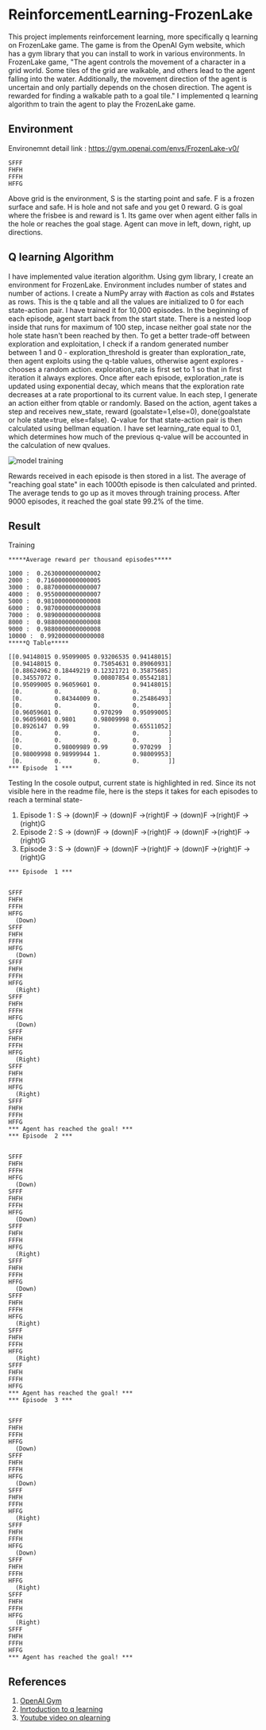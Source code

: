# ReinforcementLearning-FrozenLake

This project implements reinforcement learning, more specifically q learning on FrozenLake game.
The game is from the OpenAI Gym website, which has a gym library that you can install to work in 
various environments. In FrozenLake game, "The agent controls the movement of a character in a grid world. Some
tiles of the grid are walkable, and others lead to the agent falling into the water. 
Additionally, the movement direction of the agent is uncertain and only partially depends on the 
chosen direction. The agent is rewarded for finding a walkable path to a goal tile." I implemented q learning algorithm to train the agent to play the FrozenLake game.


## Environment 

Environemnt detail link : https://gym.openai.com/envs/FrozenLake-v0/

```
SFFF
FHFH
FFFH
HFFG
```
Above grid is the environment, S is the starting point and safe. F is a frozen surface and safe.
H is hole and not safe and you get 0 reward. G is goal where the frisbee is and reward is 1. Its game over
when agent either falls in the hole or reaches the goal stage. Agent can move in left, down, right, up directions.

## Q learning Algorithm 

I have implemented value iteration algorithm. Using gym library, I create an environment for FrozenLake.
Environment includes number of states and number of actions. I create a NumPy array with #action as cols and #states as rows.
This is the q table and all the values are initialized to 0 for each state-action pair. I have trained it for
10,000 episodes. In the beginning of each episode, agent start back from the start state. There is a nested loop inside
that runs for maximum of 100 step, incase neither goal state nor the hole state hasn't been reached by then. To get a 
better trade-off between exploration and exploitation, I check if a random generated number between 1 and 0 - exploration_threshold
is greater than exploration_rate, then agent exploits using the q-table values, otherwise agent explores - chooses a
random action. exploration_rate is first set to 1 so that in first iteration it always explores. Once after each
episode, exploration_rate is updated using exponential decay, which means that the exploration rate decreases 
at a rate proportional to its current value. In each step, I generate an action either from qtable or randomly.
Based on the action, agent takes a step and receives new_state, reward (goalstate=1,else=0), done(goalstate or 
hole state=true, else=false). Q-value for that state-action pair is then calculated using bellman equation.
I have set learning_rate equal to 0.1, which determines how much of the previous q-value will be accounted in the
calculation of new qvalues.
 
![model training](images/formula.PNG)

Rewards received in each episode is then stored in a list. The average of "reaching goal state" in
each 1000th episode is then calculated and printed. The average tends to go up as it moves through
training process. After 9000 episodes, it reached the goal state 99.2% of the time.

## Result
 
Training

```
*****Average reward per thousand episodes*****

1000 :  0.2630000000000002
2000 :  0.7160000000000005
3000 :  0.8870000000000007
4000 :  0.9550000000000007
5000 :  0.9810000000000008
6000 :  0.9870000000000008
7000 :  0.9890000000000008
8000 :  0.9880000000000008
9000 :  0.9880000000000008
10000 :  0.9920000000000008
*****Q Table*****

[[0.94148015 0.95099005 0.93206535 0.94148015]
 [0.94148015 0.         0.75054631 0.89060931]
 [0.88624962 0.18449219 0.12321721 0.35875685]
 [0.34557072 0.         0.00807854 0.05542181]
 [0.95099005 0.96059601 0.         0.94148015]
 [0.         0.         0.         0.        ]
 [0.         0.84344009 0.         0.25486493]
 [0.         0.         0.         0.        ]
 [0.96059601 0.         0.970299   0.95099005]
 [0.96059601 0.9801     0.98009998 0.        ]
 [0.8926147  0.99       0.         0.65511052]
 [0.         0.         0.         0.        ]
 [0.         0.         0.         0.        ]
 [0.         0.98009989 0.99       0.970299  ]
 [0.98009998 0.98999944 1.         0.98009953]
 [0.         0.         0.         0.        ]]
*** Episode  1 ***

```

Testing
In the cosole output, current state is highlighted in red. Since its not visible
here in the readme file, here is the steps it takes for each episodes to reach a terminal state-

1. Episode 1 : S -> (down)F -> (down)F ->(right)F -> (down)F ->(right)F -> (right)G
1. Episode 2 : S -> (down)F -> (down)F ->(right)F -> (down)F ->(right)F -> (right)G
1. Episode 3 : S -> (down)F -> (down)F ->(right)F -> (down)F ->(right)F -> (right)G

```
*** Episode  1 ***


SFFF
FHFH
FFFH
HFFG
  (Down)
SFFF
FHFH
FFFH
HFFG
  (Down)
SFFF
FHFH
FFFH
HFFG
  (Right)
SFFF
FHFH
FFFH
HFFG
  (Down)
SFFF
FHFH
FFFH
HFFG
  (Right)
SFFF
FHFH
FFFH
HFFG
  (Right)
SFFF
FHFH
FFFH
HFFG
*** Agent has reached the goal! ***
*** Episode  2 ***


SFFF
FHFH
FFFH
HFFG
  (Down)
SFFF
FHFH
FFFH
HFFG
  (Down)
SFFF
FHFH
FFFH
HFFG
  (Right)
SFFF
FHFH
FFFH
HFFG
  (Down)
SFFF
FHFH
FFFH
HFFG
  (Right)
SFFF
FHFH
FFFH
HFFG
  (Right)
SFFF
FHFH
FFFH
HFFG
*** Agent has reached the goal! ***
*** Episode  3 ***


SFFF
FHFH
FFFH
HFFG
  (Down)
SFFF
FHFH
FFFH
HFFG
  (Down)
SFFF
FHFH
FFFH
HFFG
  (Right)
SFFF
FHFH
FFFH
HFFG
  (Down)
SFFF
FHFH
FFFH
HFFG
  (Right)
SFFF
FHFH
FFFH
HFFG
  (Right)
SFFF
FHFH
FFFH
HFFG
*** Agent has reached the goal! ***
```


## References

1. [OpenAI Gym](https://gym.openai.com/docs/)
2. [Inrtoduction to q learning](https://towardsdatascience.com/introduction-to-q-learning-88d1c4f2b49c)
3. [Youtube video on qlearning](https://www.youtube.com/watch?v=nyjbcRQ-uQ8&list=PLZbbT5o_s2xoWNVdDudn51XM8lOuZ_Njv&index=1)